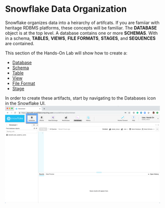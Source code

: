 # Snowflake Data Organization

Snowflake organizes data into a heirarchy of artifcats.  If you are famiiar with heritage RDBMS platforms, these concepts will be familiar.  The **DATABASE** object is at the top level.  A database contains one or more **SCHEMAS**. With in a schema, **TABLES**, **VIEWS**, **FILE FORMATS**, **STAGES**, and **SEQUENCES** are contained.  

This section of the Hands-On Lab will show how to create a:
  * [Database](./Data-Organization/CreateDatabase.md)
  * [Schema](./Data-Organization/CreateSchema.md)
  * [Table](./Data-Organization/CreateTable.md)
  * [View](./Data-Organization/CreateView.md)
  * [File Format](./Data-Organization/CreateFileFormat.md)
  * [Stage](./Data-Organization/CreateStage.md)

In order to create these artifacts, start by navigating to the Databases icon in the Snowflake UI.  ![alt-text](./images/Database-Tab.png)
